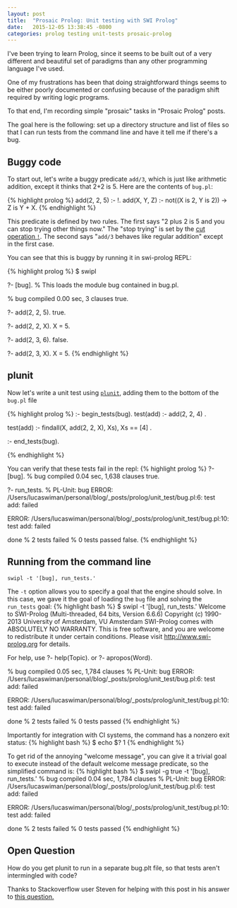 ```yaml
---
layout: post
title:  "Prosaic Prolog: Unit testing with SWI Prolog"
date:   2015-12-05 13:38:45 -0800
categories: prolog testing unit-tests prosaic-prolog
---
```

I've been trying to learn Prolog, since it seems to be built out of a very different and beautiful set of paradigms than any other programming language I've used.

One of my frustrations has been that doing straightforward things seems to be either poorly documented or confusing because of the paradigm shift required by writing logic programs.

To that end, I'm recording simple "prosaic" tasks in "Prosaic Prolog" posts.

The goal here is the following: set up a directory structure and list of files so that I can run tests from the command line and have it tell me if there's a bug. 

## Buggy code

To start out, let's write a buggy predicate `add/3`, which is just like arithmetic addition, except it thinks that 2+2 is 5. Here are the contents of `bug.pl`:

{% highlight prolog %}
add(2, 2, 5) :- !.
add(X, Y, Z) :- not((X is 2, Y is 2)) -> Z is Y + X.
{% endhighlight %}

This predicate is defined by two rules. The first says "2 plus 2 is 5 and you can stop trying other things now." The "stop trying" is set by the [cut operation `!`](https://en.wikibooks.org/wiki/Prolog/Cuts_and_Negation). The second says "`add/3` behaves like regular addition" except in the first case.

You can see that this is buggy by running it in swi-prolog REPL:

{% highlight prolog %}
$ swipl

?- [bug]. % This loads the module bug contained in bug.pl.

% bug compiled 0.00 sec, 3 clauses
true.

?- add(2, 2, 5).
true.

?- add(2, 2, X).
X = 5.

?- add(2, 3, 6).
false.

?- add(2, 3, X).
X = 5.
{% endhighlight %}


## plunit

Now let's write a unit test using [`plunit`](http://www.swi-prolog.org/pldoc/doc_for?object=section%28%27packages/plunit.html%27%29), adding them to the bottom of the `bug.pl` file

{% highlight prolog %}
:- begin_tests(bug).
test(add) :-
  add(2, 2, 4)
.

test(add) :-
  findall(X, add(2, 2, X), Xs),
  Xs == [4]
.

:- end_tests(bug).

{% endhighlight %}

You can verify that these tests fail in the repl:
{% highlight prolog %}
?- [bug].
% bug compiled 0.04 sec, 1,638 clauses
true.

?- run_tests.
% PL-Unit: bug 
ERROR: /Users/lucaswiman/personal/blog/_posts/prolog/unit_test/bug.pl:6:
	test add: failed

ERROR: /Users/lucaswiman/personal/blog/_posts/prolog/unit_test/bug.pl:10:
	test add: failed

 done
% 2 tests failed
% 0 tests passed
false.
{% endhighlight %}


## Running from the command line
`swipl -t '[bug], run_tests.'`

The `-t` option allows you to specify a goal that the engine should solve. In this case, we gave it the goal of loading the `bug` file and solving the `run_tests` goal:
{% highlight bash %}
$ swipl -t '[bug], run_tests.'
Welcome to SWI-Prolog (Multi-threaded, 64 bits, Version 6.6.6)
Copyright (c) 1990-2013 University of Amsterdam, VU Amsterdam
SWI-Prolog comes with ABSOLUTELY NO WARRANTY. This is free software,
and you are welcome to redistribute it under certain conditions.
Please visit http://www.swi-prolog.org for details.

For help, use ?- help(Topic). or ?- apropos(Word).

% bug compiled 0.05 sec, 1,784 clauses
% PL-Unit: bug 
ERROR: /Users/lucaswiman/personal/blog/_posts/prolog/unit_test/bug.pl:6:
	test add: failed

ERROR: /Users/lucaswiman/personal/blog/_posts/prolog/unit_test/bug.pl:10:
	test add: failed

 done
% 2 tests failed
% 0 tests passed
{% endhighlight %}

Importantly for integration with CI systems, the command has a nonzero exit status:
{% highlight bash %}
$ echo $?
1
{% endhighlight %}

To get rid of the annoying "welcome message", you can give it a trivial goal to execute instead of the default welcome message predicate, so the simplified command is:
{% highlight bash %}
$ swipl -g true -t '[bug], run_tests.'
% bug compiled 0.04 sec, 1,784 clauses
% PL-Unit: bug 
ERROR: /Users/lucaswiman/personal/blog/_posts/prolog/unit_test/bug.pl:6:
	test add: failed

ERROR: /Users/lucaswiman/personal/blog/_posts/prolog/unit_test/bug.pl:10:
	test add: failed

 done
% 2 tests failed
% 0 tests passed
{% endhighlight %}



## Open Question
How do you get plunit to run in a separate bug.plt file, so that tests aren't intermingled with code?

Thanks to Stackoverflow user Steven for helping with this post in his answer to [this question.](http://stackoverflow.com/questions/33852800/how-to-run-plunit-tests-in-prolog) 